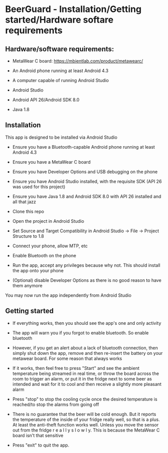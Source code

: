 # BeerGuard - Installation/Getting started/Hardware softare requirements

## Hardware/software requirements:

* MetaWear C board: https://mbientlab.com/product/metawearc/

* An Android phone running at least Android 4.3

* A computer capable of running Android Studio

* Android Studio 

* Android API 26/Android SDK 8.0

* Java 1.8

## Installation
This app is designed to be installed via Android Studio 

* Ensure you have a Bluetooth-capable Android phone running at least Android 4.3

* Ensure you have a MetaWear C board

* Ensure you have Developer Options and USB debugging on the phone

* Ensure you have Android Studio installed, with the requisite SDK (API 26 was used for this project)

* Ensure you have Java 1.8 and Android SDK 8.0 with API 26 installed and all that jazz

* Clone this repo

* Open the project in Android Studio

* Set Source and Target Compatibility in Android Studio -> File -> Project Structure to 1.8

* Connect your phone, allow MTP, etc

* Enable Bluetooth on the phone

* Run the app, accept any privileges because why not. This should install the app onto your phone

* (Optional) disable Developer Options as there is no good reason to have them anymore

You may now run the app independently from Android Studio

## Getting started

* If everything works, then you should see the app's one and only activity

* The app will warn you if you forgot to enable bluetooth. So enable bluetooth

* However, if you get an alert about a lack of bluetooth connection, then simply shut down the app, remove and then re-insert the battery on your metawear board. For some reason that always works

* If it works, then feel free to press "Start" and see the ambient temperature being streamed in real time, or throw the board across the room to trigger an alarm, or put it in the fridge next to some beer as intended and wait for it to cool and then receive a slightly more pleasant alarm

* Press "stop" to stop the cooling cycle once the desired temperature is reached/to stop the alarms from going off

* There is no guarantee that the beer will be cold enough. But it reports the temperature of the inside of your fridge really well, so that is a plus. At least the anti-theft function works well. Unless you move the sensor out from the fridge r e a l l y  s l o w l y. This is because the MetaWear C board isn't that sensitive

* Press "exit" to quit the app. 





